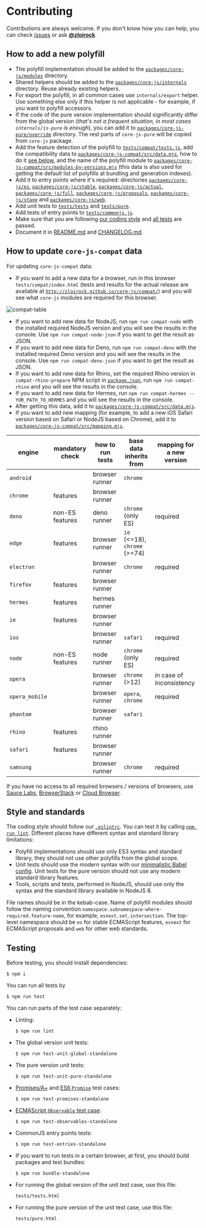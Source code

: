 # Contributing

Contributions are always welcome. If you don't know how you can help, you can check [issues](https://github.com/zloirock/core-js/issues) or ask [**@zloirock**](https://github.com/zloirock).

## How to add a new polyfill

- The polyfill implementation should be added to the [`packages/core-js/modules`](./packages/core-js/modules) directory.
- Shared helpers should be added to the [`packages/core-js/internals`](./packages/core-js/internals) directory. Reuse already existing helpers.
- For export the polyfill, in all common cases use `internals/export` helper. Use something else only if this helper is not applicable - for example, if you want to polyfill accessors.
- If the code of the pure version implementation should significantly differ from the global version (*that's not a frequent situation, in most cases `internals/is-pure` is enough*), you can add it to [`packages/core-js-pure/override`](./packages/core-js-pure/override) directory. The rest parts of `core-js-pure` will be copied from `core-js` package.
- Add the feature detection of the polyfill to [`tests/compat/tests.js`](./tests/compat/tests.js), add the compatibility data to [`packages/core-js-compat/src/data.mjs`](./packages/core-js-compat/src/data.mjs), how to do it [see below](#how-to-update-core-js-compat-data), and the name of the polyfill module to [`packages/core-js-compat/src/modules-by-versions.mjs`](./packages/core-js-compat/src/modules-by-versions.mjs) (this data is also used for getting the default list of polyfills at bundling and generation indexes).
- Add it to entry points where it's required: directories [`packages/core-js/es`](./packages/core-js/es), [`packages/core-js/stable`](./packages/core-js/stable), [`packages/core-js/actual`](./packages/core-js/actual), [`packages/core-js/full`](./packages/core-js/full), [`packages/core-js/proposals`](./packages/core-js/proposals), [`packages/core-js/stage`](./packages/core-js/stage) and [`packages/core-js/web`](./packages/core-js/web).
- Add unit tests to [`tests/tests`](./tests/tests) and [`tests/pure`](./tests/pure).
- Add tests of entry points to [`tests/commonjs.js`](./tests/commonjs.js).
- Make sure that you are following [our coding style](#style-and-standards) and [all tests](#testing) are passed.
- Document it in [README.md](./README.md) and [CHANGELOG.md](./CHANGELOG.md).

## How to update `core-js-compat` data

For updating `core-js-compat` data:

- If you want to add a new data for a browser, run in this browser `tests/compat/index.html` (tests and results for the actual release are available at [`http://zloirock.github.io/core-js/compat/`](http://zloirock.github.io/core-js/compat/)) and you will see what `core-js` modules are required for this browser.

![compat-table](https://user-images.githubusercontent.com/2213682/173199354-1f3aeb83-7231-46b2-8a14-a9d47ce3ae45.png)

- If you want to add new data for NodeJS, run `npm run compat-node` with the installed required NodeJS version and you will see the results in the console. Use `npm run compat-node-json` if you want to get the result as JSON.
- If you want to add new data for Deno, run `npm run compat-deno` with the installed required Deno version and you will see the results in the console. Use `npm run compat-deno-json` if you want to get the result as JSON.
- If you want to add new data for Rhino, set the required Rhino version in `compat-rhino-prepare` NPM script in [`package.json`](./package.json), run `npm run compat-rhino` and you will see the results in the console.
- If you want to add new data for Hermes, run `npm run compat-hermes -- YOR_PATH_TO_HERMES` and you will see the results in the console.
- After getting this data, add it to [`packages/core-js-compat/src/data.mjs`](./packages/core-js-compat/src/data.mjs).
- If you want to add new mapping (for example, to add a new iOS Safari version based on Safari or NodeJS based on Chrome), add it to [`packages/core-js-compat/src/mapping.mjs`](./packages/core-js-compat/src/mapping.mjs).

engine         | mandatory check | how to run tests | base data inherits from      | mapping for a new version
---            | ---             | ---              | ---                          | ---
`android`      |                 | browser runner   | `chrome`                     |
`chrome`       | features        | browser runner   |                              |
`deno`         | non-ES features | deno runner      | `chrome` (only ES)           | required
`edge`         | features        | browser runner   | `ie` (<=18), `chrome` (>=74) |
`electron`     |                 | browser runner   | `chrome`                     | required
`firefox`      | features        | browser runner   |                              |
`hermes`       | features        | hermes runner    |                              |
`ie`           | features        | browser runner   |                              |
`ios`          |                 | browser runner   | `safari`                     | required
`node`         | non-ES features | node runner      | `chrome` (only ES)           | required
`opera`        |                 | browser runner   | `chrome` (>12)               | in case of inconsistency
`opera_mobile` |                 | browser runner   | `opera`, `chrome`            | required
`phantom`      |                 | browser runner   | `safari`                     |
`rhino`        | features        | rhino runner     |                              |
`safari`       | features        | browser runner   |                              |
`samsung`      |                 | browser runner   | `chrome`                     | required

If you have no access to all required browsers / versions of browsers, use [Sauce Labs](https://saucelabs.com/), [BrowserStack](https://www.browserstack.com/) or [Cloud Browser](https://ieonchrome.com/).

## Style and standards

The coding style should follow our [`.eslintrc`](./.eslintrc.js). You can test it by calling [`npm run lint`](#testing). Different places have different syntax and standard library limitations:
- Polyfill implementations should use only ES3 syntax and standard library, they should not use other polyfills from the global scope.
- Unit tests should use the modern syntax with our [minimalistic Babel config](./babel.config.js). Unit tests for the pure version should not use any modern standard library features.
- Tools, scripts and tests, performed in NodeJS, should use only the syntax and the standard library available in NodeJS 8.

File names should be in the kebab-case. Name of polyfill modules should follow the naming convention `namespace.subnamespace-where-required.feature-name`, for example, `esnext.set.intersection`. The top-level namespace should be `es` for stable ECMAScript features, `esnext` for ECMAScript proposals and `web` for other web standards.

## Testing

Before testing, you should install dependencies:
```
$ npm i
```
You can run all tests by
```
$ npm run test
```
You can run parts of the test case separately:
- Linting:
  ```
  $ npm run lint
  ```
- The global version unit tests:
  ```
  $ npm run test-unit-global-standalone
  ```
- The pure version unit tests:
  ```
  $ npm run test-unit-pure-standalone
  ```
- [Promises/A+](https://github.com/promises-aplus/promises-tests) and [ES6 `Promise`](https://github.com/promises-es6/promises-es6) test cases:
  ```
  $ npm run test-promises-standalone
  ```
- [ECMAScript `Observable` test case](https://github.com/tc39/proposal-observable):
  ```
  $ npm run test-observables-standalone
  ```
- CommonJS entry points tests:
  ```
  $ npm run test-entries-standalone
  ```
- If you want to run tests in a certain browser, at first, you should build packages and test bundles:
  ```
  $ npm run bundle-standalone
  ```
- For running the global version of the unit test case, use this file:
  ```
  tests/tests.html
  ```
- For running the pure version of the unit test case, use this file:
  ```
  tests/pure.html
  ```
